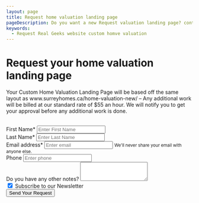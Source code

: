 ```yaml
---
layout: page
title: Request home valuation landing page
pageDescription: Do you want a new Request valuation landing page? contact me at rauof@rauof.com
keywords:
  - Request Real Geeks website custom homve valuation
---
```


<div id="contact-us">
<h1>Request your home valuation landing page</h1>
<div class="container">
  <p>Your Custom Home Valuation Landing Page will be based off the same layout as www.surreyhomes.ca/home-valuation-new/ – Any additional work will be billed at our standard rate of $55 an hour. We will notify you to get your approval before any additional work is done.</p><br>
  <script type="text/javascript">var submitted=false;</script>
  <iframe name="hidden_iframe" id="hidden_iframe" style="display:none;"
  onload="if(submitted) {window.location='/thank-you';}"></iframe>

  <form class="contact-form" action="https://docs.google.com/forms/d/e/1FAIpQLSeaTjEkYNOGu3mpi2jGwRKos0_1u1P25rS-S1sdB9qw4-_awg/formResponse" target="hidden_iframe" onsubmit="submitted=true;" method="POST">
    <div class="row">
      <div class="col">
        <div class="form-group">
          <label for="lead_first_name">First Name*</label>
          <input type="text" name="entry.2005620554"class="form-control" id="lead_first_name" aria-describedby="firstNameHelp" placeholder="Enter First Name" required>
        </div>
      </div>
      <div class="col">
        <div class="form-group">
          <label for="lead_last_name">Last Name*</label>
          <input type="text" name="entry.102248033" class="form-control" id="lead_last_name" aria-describedby="lastNameHelp" placeholder="Enter Last Name" required>
        </div>
      </div>
    </div>
    <div class="form-group">
      <label for="exampleInputEmail1" required>Email address*</label>
      <input type="email" name="entry.1045781291" class="form-control" id="exampleInputEmail1" aria-describedby="emailHelp" placeholder="Enter email" required>
      <small id="emailHelp" class="form-text text-muted">We'll never share your email with anyone else.</small>
    </div>
    <div class="form-group">
      <label for="lead_phone">Phone</label>
      <input type="text" name="entry.1166974658" class="form-control" id="lead_phone" aria-describedby="phoneHelp" placeholder="Enter phone">
    </div>
    <div class="form-group">
      <label for="how_can_we_help">Do you have any other notes?</label>
      <textarea class="form-control" name="entry.839337160" id="how_can_we_help" rows="3"></textarea>
    </div>
    <div class="form-group form-check">
      <input type="checkbox" name="entry.860195372" class="form-check-input" id="lead_want_subscribe" checked>
      <label class="form-check-label" for="exampleCheck1">Subscribe to our Newsletter</label>
    </div>
    <!-- <div class="form-group" style="margin-top: 40px;margin-bottom: 30px;">
      <label>Custom Home Valuation Landing Page<span style="color: #900;"> *</span></label>
      <p>Price: <span style="color: #900;font-size:110%;">$ 199.00 </span><em> instead of &nbsp</em><span style="color: #900;font-size:110%;text-decoration: line-through;">$ 299.00</span><em> for a limited time</em></p>
    </div> -->
    <button class="request-quote" type="submit">Send Your Request</button>
  </form>
</div>
</div>
